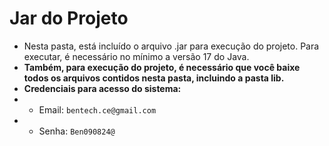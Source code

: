 # Jar do Projeto
- Nesta pasta, está incluído o arquivo .jar para execução do projeto. Para executar, é necessário no mínimo a versão 17 do Java.
- **Também, para execução do projeto, é necessário que você baixe todos os arquivos contidos nesta pasta, incluindo a pasta lib.**
- **Credenciais para acesso do sistema:**
- - Email: `bentech.ce@gmail.com`
- - Senha: `Ben090824@`
